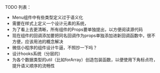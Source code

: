 TODO 列表： 
- Menu组件中有些类型定义过于语义化
- 需要在样式上定义一个设计元素的系统，
- 为了看上去更清晰，所有组件的Props要单独提出，以方便阅读源代码
- 现在组件的回调添加要把同名回调作为props单独添加进新回调函数中，很不方便，应该用池的概念解决
- 微信小程序的组件设计牛逼，不照抄一下吗？
- 设计hooks系统（分层的）
- 为各个数据类型的util（比如forArray）创造包装函数，以便使用下角标点符，提升语义顺序的流畅性
